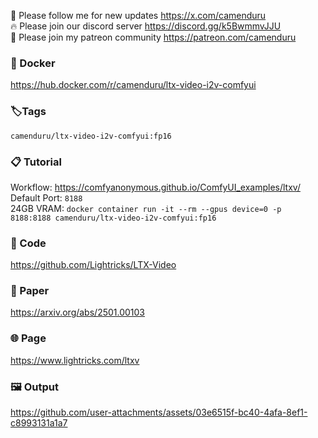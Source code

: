 🐣 Please follow me for new updates https://x.com/camenduru <br />
🔥 Please join our discord server https://discord.gg/k5BwmmvJJU <br />
🥳 Please join my patreon community https://patreon.com/camenduru <br />

###  🐳 Docker
https://hub.docker.com/r/camenduru/ltx-video-i2v-comfyui

### 🏷Tags
`camenduru/ltx-video-i2v-comfyui:fp16`

### 📋 Tutorial
Workflow: https://comfyanonymous.github.io/ComfyUI_examples/ltxv/ <br />
Default Port: `8188` <br />
24GB VRAM: `docker container run -it --rm --gpus device=0 -p 8188:8188 camenduru/ltx-video-i2v-comfyui:fp16`

### 🧬 Code
https://github.com/Lightricks/LTX-Video

### 📄 Paper
https://arxiv.org/abs/2501.00103

### 🌐 Page
https://www.lightricks.com/ltxv

### 🖼 Output

https://github.com/user-attachments/assets/03e6515f-bc40-4afa-8ef1-c8993131a1a7
